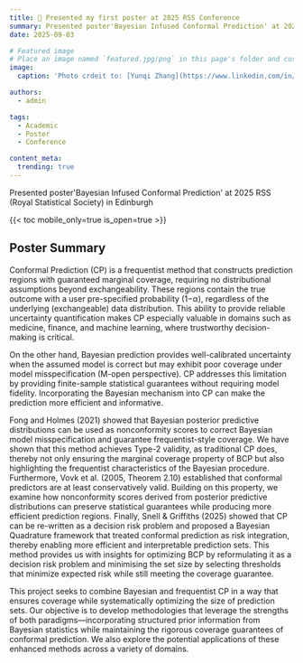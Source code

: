 ```yaml
---
title: 🎉 Presented my first poster at 2025 RSS Conference
summary: Presented poster'Bayesian Infused Conformal Prediction' at 2025 RSS (Royal Statistical Society) in Edinburgh
date: 2025-09-03

# Featured image
# Place an image named `featured.jpg/png` in this page's folder and customize its options here.
image:
  caption: 'Photo crdeit to: [Yunqi Zhang](https://www.linkedin.com/in/yunqi-zhang-407008258/)'

authors:
  - admin

tags:
  - Academic
  - Poster
  - Conference

content_meta:
  trending: true
---
```


 Presented poster'Bayesian Infused Conformal Prediction' at 2025 RSS (Royal Statistical Society) in Edinburgh

{{< toc mobile_only=true is_open=true >}}

## Poster Summary

Conformal Prediction (CP) is a frequentist method that constructs prediction regions with guaranteed marginal coverage, requiring no distributional assumptions beyond exchangeability. These regions contain the true outcome with a user pre-specified probability (1−α), regardless of the underlying (exchangeable) data distribution. This ability to provide reliable uncertainty quantification makes CP especially valuable in domains such as medicine, finance, and machine learning, where trustworthy decision-making is critical.

On the other hand, Bayesian prediction provides well-calibrated uncertainty when the assumed model is correct but may exhibit poor coverage under model misspecification (M-open perspective). CP addresses this limitation by providing finite-sample statistical guarantees without requiring model fidelity. Incorporating the Bayesian mechanism into CP can make the prediction more efficient and informative.

Fong and Holmes (2021) showed that Bayesian posterior predictive distributions can be used as nonconformity scores to correct Bayesian model misspecification and guarantee frequentist-style coverage. We have shown that this method achieves Type-2 validity, as traditional CP does, thereby not only ensuring the marginal coverage property of BCP but also highlighting the frequentist characteristics of the Bayesian procedure. Furthermore, Vovk et al. (2005, Theorem 2.10) established that conformal predictors are at least conservatively valid. Building on this property, we examine how nonconformity scores derived from posterior predictive distributions can preserve statistical guarantees while producing more efficient prediction regions. Finally, Snell & Griffiths (2025) showed that CP can be re-written as a decision risk problem and proposed a Bayesian Quadrature framework that treated conformal prediction as risk integration, thereby enabling more efficient and interpretable prediction sets. This method provides us with insights for optimizing BCP by reformulating it as a decision risk problem and minimising the set size by selecting thresholds that minimize expected risk while still meeting the coverage guarantee.

This project seeks to combine Bayesian and frequentist CP in a way that ensures coverage while systematically optimizing the size of prediction sets. Our objective is to develop methodologies that leverage the strengths of both paradigms—incorporating structured prior information from Bayesian statistics while maintaining the rigorous coverage guarantees of conformal prediction. We also explore the potential applications of these enhanced methods across a variety of domains.

